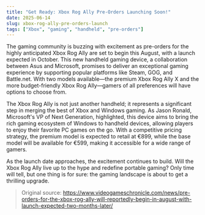 ```yaml
---
title: "Get Ready: Xbox Rog Ally Pre-Orders Launching Soon!"
date: 2025-06-14
slug: xbox-rog-ally-pre-orders-launch
tags: ["Xbox", "gaming", "handheld", "pre-orders"]
---
```


The gaming community is buzzing with excitement as pre-orders for the highly anticipated Xbox Rog Ally are set to begin this August, with a launch expected in October. This new handheld gaming device, a collaboration between Asus and Microsoft, promises to deliver an exceptional gaming experience by supporting popular platforms like Steam, GOG, and Battle.net. With two models available—the premium Xbox Rog Ally X and the more budget-friendly Xbox Rog Ally—gamers of all preferences will have options to choose from.

The Xbox Rog Ally is not just another handheld; it represents a significant step in merging the best of Xbox and Windows gaming. As Jason Ronald, Microsoft's VP of Next Generation, highlighted, this device aims to bring the rich gaming ecosystem of Windows to handheld devices, allowing players to enjoy their favorite PC games on the go. With a competitive pricing strategy, the premium model is expected to retail at €899, while the base model will be available for €599, making it accessible for a wide range of gamers.

As the launch date approaches, the excitement continues to build. Will the Xbox Rog Ally live up to the hype and redefine portable gaming? Only time will tell, but one thing is for sure: the gaming landscape is about to get a thrilling upgrade.

> Original source: https://www.videogameschronicle.com/news/pre-orders-for-the-xbox-rog-ally-will-reportedly-begin-in-august-with-launch-expected-two-months-later/